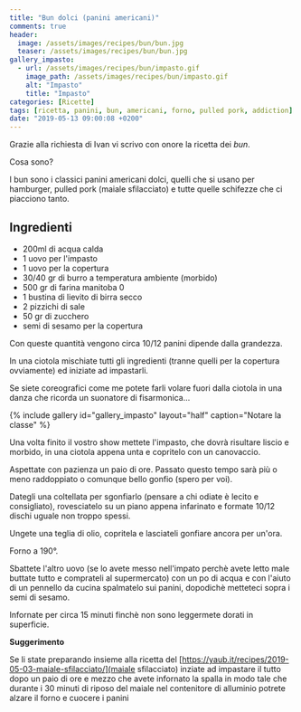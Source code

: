 ```yaml
---
title: "Bun dolci (panini americani)"
comments: true
header:
  image: /assets/images/recipes/bun/bun.jpg
  teaser: /assets/images/recipes/bun/bun.jpg
gallery_impasto:
  - url: /assets/images/recipes/bun/impasto.gif
    image_path: /assets/images/recipes/bun/impasto.gif
    alt: "Impasto"
    title: "Impasto"
categories: [Ricette]
tags: [ricetta, panini, bun, americani, forno, pulled pork, addiction]
date: "2019-05-13 09:00:08 +0200"
---
```

Grazie alla richiesta di Ivan vi scrivo con onore la ricetta dei *bun*.

Cosa sono?

I bun sono i classici panini americani dolci, quelli che si usano per hamburger, pulled pork (maiale sfilacciato) e tutte quelle schifezze che ci piacciono tanto.

## Ingredienti

* 200ml di acqua calda
* 1 uovo per l'impasto
* 1 uovo per la copertura
* 30/40 gr di burro a temperatura ambiente (morbido)
* 500 gr di farina manitoba 0
* 1 bustina di lievito di birra secco
* 2 pizzichi di sale
* 50 gr di zucchero
* semi di sesamo per la copertura

Con queste quantità vengono circa 10/12 panini dipende dalla grandezza.

In una ciotola mischiate tutti gli ingredienti (tranne quelli per la copertura ovviamente) ed iniziate ad impastarli.

Se siete coreografici come me potete farli volare fuori dalla ciotola in una danza che ricorda un suonatore di fisarmonica...

{% include gallery id="gallery_impasto" layout="half" caption="Notare la classe" %}

Una volta finito il vostro show mettete l'impasto, che dovrà risultare liscio e morbido, in una ciotola appena unta e copritelo con un canovaccio.

Aspettate con pazienza un paio di ore.
Passato questo tempo sarà più o meno raddoppiato o comunque bello gonfio (spero per voi).

Dategli una coltellata per sgonfiarlo (pensare a chi odiate è lecito e consigliato), rovesciatelo su un piano appena infarinato e formate 10/12 dischi uguale non troppo spessi.

Ungete una teglia di olio, copritela e lasciateli gonfiare ancora per un'ora.

Forno a 190°.

Sbattete l'altro uovo (se lo avete messo nell'impato perchè avete letto male buttate tutto e comprateli al supermercato) con un po di acqua e con l'aiuto di un pennello da cucina spalmatelo sui panini, dopodichè metteteci sopra i semi di sesamo.

Infornate per circa 15 minuti finchè non sono leggermete dorati in superficie.

**Suggerimento**

Se li state preparando insieme alla ricetta del [https://yaub.it/recipes/2019-05-03-maiale-sfilacciato/](maiale sfilacciato) inziate ad impastare il tutto dopo un paio di ore e mezzo che avete infornato la spalla in modo tale che durante i 30 minuti di riposo del maiale nel contenitore di alluminio potrete alzare il forno e cuocere i panini
